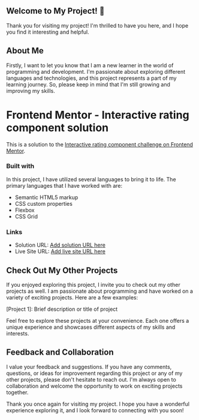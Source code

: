 ## Welcome to My Project! 👋

Thank you for visiting my project! I'm thrilled to have you here, and I hope you find it interesting and helpful.

## About Me
Firstly, I want to let you know that I am a new learner in the world of programming and development. I'm passionate about exploring different languages and technologies, and this project represents a part of my learning journey. So, please keep in mind that I'm still growing and improving my skills.

# Frontend Mentor - Interactive rating component solution
This is a solution to the [Interactive rating component challenge on Frontend Mentor](https://www.frontendmentor.io/challenges/interactive-rating-component-koxpeBUmI). 


### Built with
In this project, I have utilized several languages to bring it to life. The primary languages that I have worked with are:

- Semantic HTML5 markup
- CSS custom properties
- Flexbox
- CSS Grid

### Links

- Solution URL: [Add solution URL here](https://your-solution-url.com)
- Live Site URL: [Add live site URL here](https://your-live-site-url.com)


## Check Out My Other Projects
If you enjoyed exploring this project, I invite you to check out my other projects as well. I am passionate about programming and have worked on a variety of exciting projects. Here are a few examples:

[Project 1]: Brief description or title of project

Feel free to explore these projects at your convenience. Each one offers a unique experience and showcases different aspects of my skills and interests.


## Feedback and Collaboration
I value your feedback and suggestions. If you have any comments, questions, or ideas for improvement regarding this project or any of my other projects, please don't hesitate to reach out. I'm always open to collaboration and welcome the opportunity to work on exciting projects together.

Thank you once again for visiting my project. I hope you have a wonderful experience exploring it, and I look forward to connecting with you soon!
